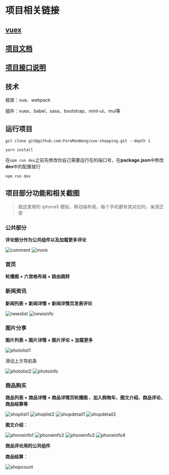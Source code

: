 # 项目相关链接

## [vuex](https://github.com/ForeManWang/vuex-study)

## [项目文档](https://github.com/ForeManWang/vue-shopping/tree/master/docs)

## [项目接口说明](https://github.com/ForeManWang/vue-shopping/blob/master/项目和api接口说明文档.docx)

## 技术

框架：vue、webpack

插件：vuex、babel、sass、bootstrap、mint-ui、mui等

## 运行项目

```shell
git clone git@github.com:ForeManWang/vue-shopping.git --depth 1

yarn install
```

在`npm run dev`之前先修改你自己需要运行在的端口号，在**package.json**中修改**dev**中的配置就行

```shell
npm run dev
```

## 项目部分功能和相关截图

> 我这里用的 iphone5 模拟，移动端布局，每个手机都有其对应的，亲测正常

### 公共部分

**评论部分作为公共组件以及加载更多评论**

<img src= "/assets/comment.png" alt="comment">

<img src="assets/more.png" alt = "more">

### 首页

**轮播图 + 六宫格布局 + 路由跳转**

### 新闻资讯

**新闻列表 + 新闻详情 + 新闻详情页发表评论**

<img src= "/assets/newslist.png" alt="newslist">

<img src= "/assets/newsinfo.png" alt="newsinfo">

### 图片分享

**图片列表 + 图片详情 + 图片评论 + 加载更多**

<img src="/assets/photolist1.png" alt="photolist1">

滑动上方导航条

<img src="/assets/photolist2.png" alt="photolist2">

<img src= "/assets/photoinfo.png" alt="photoinfo">

### 商品购买

**商品列表 + 商品详情 + 商品详情页轮播图 、加入购物车、图文介绍、商品评论、商品结算等**

<img src= "/assets/shoplist1.png" alt="shoplist1">

<img src= "/assets/shoplist2.png" alt="shoplist2">

<img src="/assets/shopdetail1.png" alt="shopdetail1">

<img src="/assets/shopdetail2.png" alt="shopdetail2">



**图文介绍**：

<img src="/assets/phoneinfo1.png" alt="phoneinfo1">

<img src="/assets/phoneinfo2.png" alt="phoneinfo2">

<img src="/assets/phoneinfo3.png" alt="phoneinfo3">

<img src="/assets/phoneinfo4.png" alt="phoneinfo4">

**商品评论用的公共组件**

**商品结算**：

<img src="/assets/shopcount.png" alt="shopcount">

